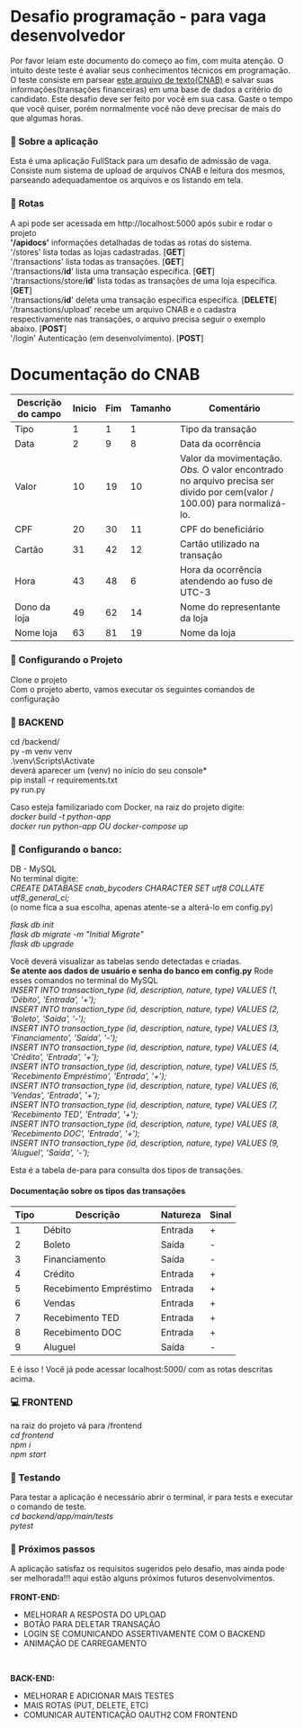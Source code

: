 # Desafio programação - para vaga desenvolvedor

Por favor leiam este documento do começo ao fim, com muita atenção.
O intuito deste teste é avaliar seus conhecimentos técnicos em programação.
O teste consiste em parsear [este arquivo de texto(CNAB)](https://github.com/ByCodersTec/desafio-ruby-on-rails/blob/master/CNAB.txt) e salvar suas informações(transações financeiras) em uma base de dados a critério do candidato.
Este desafio deve ser feito por você em sua casa. Gaste o tempo que você quiser, porém normalmente você não deve precisar de mais do que algumas horas.

### :memo: Sobre a aplicação

Esta é uma aplicação FullStack para um desafio de admissão de vaga. Consiste num sistema de upload de arquivos CNAB e leitura dos mesmos, parseando adequadamentoe os arquivos e os listando em tela.

### :bookmark_tabs: **Rotas**
A api pode ser acessada em http://localhost:5000 após subir e rodar o projeto</br>
**'/apidocs'** informações detalhadas de todas as rotas do sistema. </br>
'/stores' lista todas as lojas cadastradas. [**GET**]</br>
'/transactions' lista todas as transações. [**GET**]</br>
'/transactions/**id**' lista uma transação específica. [**GET**]</br>
'/transactions/store/**id**' lista todas as transações de uma loja específica. [**GET**]</br>
'/transactions/**id**' deleta uma transação específica específica. [**DELETE**]</br>
'/transactions/upload' recebe um arquivo CNAB e o cadastra respectivamente nas transações, o arquivo precisa seguir o exemplo abaixo. [**POST**]</br>
'/login' Autenticação (em desenvolvimento). [**POST**]</br>


# Documentação do CNAB

| Descrição do campo  | Inicio | Fim | Tamanho | Comentário
| ------------- | ------------- | -----| ---- | ------
| Tipo  | 1  | 1 | 1 | Tipo da transação
| Data  | 2  | 9 | 8 | Data da ocorrência
| Valor | 10 | 19 | 10 | Valor da movimentação. *Obs.* O valor encontrado no arquivo precisa ser divido por cem(valor / 100.00) para normalizá-lo.
| CPF | 20 | 30 | 11 | CPF do beneficiário
| Cartão | 31 | 42 | 12 | Cartão utilizado na transação 
| Hora  | 43 | 48 | 6 | Hora da ocorrência atendendo ao fuso de UTC-3
| Dono da loja | 49 | 62 | 14 | Nome do representante da loja
| Nome loja | 63 | 81 | 19 | Nome da loja

### :hammer: **Configurando o Projeto**

Clone o projeto</br>
Com o projeto aberto, vamos executar os seguintes comandos de configuração</br>


### :space_invader: BACKEND</br>
cd /backend/</br>
py -m venv venv</br>
.\venv\Scripts\Activate</br>
deverá aparecer um (venv) no início do seu console* </br>
pip install -r requirements.txt</br>
py  run.py</br>

Caso esteja familizariado com Docker, na raiz do projeto digite:</br>
*docker build -t python-app</br>
docker run python-app OU docker-compose up*

### :department_store: Configurando o banco:</br>
DB - MySQL</br>
No terminal digite:</br>
*CREATE DATABASE cnab_bycoders CHARACTER SET utf8 COLLATE utf8_general_ci;*</br>
(o nome fica a sua escolha, apenas atente-se a alterá-lo em config.py)

*flask db init</br>
flask db migrate -m "Initial Migrate"</br>
flask db upgrade</br>*

Você deverá visualizar as tabelas sendo detectadas e criadas.</br>
**Se atente aos dados de usuário e senha do banco em config.py**
Rode esses comandos no terminal do MySQL</br>
*INSERT INTO transaction_type (id, description, nature, type) VALUES (1, 'Débito', 'Entrada', '+');</br>
INSERT INTO transaction_type (id, description, nature, type) VALUES (2, 'Boleto', 'Saída', '-');</br>
INSERT INTO transaction_type (id, description, nature, type) VALUES (3, 'Financiamento', 'Saída', '-');</br>
INSERT INTO transaction_type (id, description, nature, type) VALUES (4, 'Crédito', 'Entrada', '+');</br>
INSERT INTO transaction_type (id, description, nature, type) VALUES (5, 'Recebimento Empréstimo', 'Entrada', '+');</br>
INSERT INTO transaction_type (id, description, nature, type) VALUES (6, 'Vendas',	'Entrada', '+');</br>
INSERT INTO transaction_type (id, description, nature, type) VALUES (7, 'Recebimento TED', 'Entrada', '+');</br>
INSERT INTO transaction_type (id, description, nature, type) VALUES (8, 'Recebimento DOC', 'Entrada', '+');</br>
INSERT INTO transaction_type (id, description, nature, type) VALUES (9, 'Aluguel', 'Saída', '-');</br>*

Esta é a tabela de-para para consulta dos tipos de transações.
#### Documentação sobre os tipos das transações
| Tipo | Descrição | Natureza | Sinal |
| ---- | -------- | --------- | ----- |
| 1 | Débito | Entrada | + |
| 2 | Boleto | Saída | - |
| 3 | Financiamento | Saída | - |
| 4 | Crédito | Entrada | + |
| 5 | Recebimento Empréstimo | Entrada | + |
| 6 | Vendas | Entrada | + |
| 7 | Recebimento TED | Entrada | + |
| 8 | Recebimento DOC | Entrada | + |
| 9 | Aluguel | Saída | - |

E é isso ! Você já pode acessar localhost:5000/ com as rotas descritas acima.

### :computer: FRONTEND</br>
na raiz do projeto vá para /frontend</br>
*cd frontend</br>
npm i</br>
npm start</br>*


### :wrench: Testando</br>
Para testar a aplicação é necessário abrir o terminal, ir para tests e executar o comando de teste.</br>
*cd backend/app/main/tests</br>
pytest</br>*

###  :shoe: Próximos passos </br>
A aplicação satisfaz os requisitos sugeridos pelo desafio, mas ainda pode ser melhorada!!! aqui estão alguns próximos futuros desenvolvimentos.</br></br>
**FRONT-END:**
- MELHORAR A RESPOSTA DO UPLOAD
- BOTÃO PARA DELETAR TRANSAÇÃO
- LOGIN SE COMUNICANDO ASSERTIVAMENTE COM O BACKEND
- ANIMAÇÃO DE CARREGAMENTO
</br>

**BACK-END:**
- MELHORAR E ADICIONAR MAIS TESTES
- MAIS ROTAS (PUT, DELETE, ETC)
- COMUNICAR AUTENTICAÇÃO OAUTH2 COM FRONTEND

